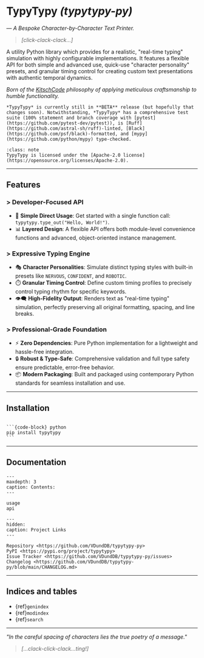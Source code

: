 # TypyTypy *(typytypy-py)*

*— A Bespoke Character-by-Character Text Printer.*

> *[click-clack-clack...]*

A utility Python library which provides for a realistic, "real-time typing" simulation with highly configurable implementations. It features a flexible API for both simple and advanced use, quick-use "character personality" presets, and granular timing control for creating custom text presentations with authentic temporal dynamics.

*Born of the [KitschCode](https://github.com/VDundDB/KitschCode-py) philosophy of applying meticulous craftsmanship to humble functionality.*

```{admonition} Note - BETA release
*TypyTypy* is currently still in **BETA** release (but hopefully that changes soon). Notwithstanding, *TypyTypy* has a comprehensive test suite (100% statement and branch coverage with [pytest](https://github.com/pytest-dev/pytest)), is [Ruff](https://github.com/astral-sh/ruff)-linted, [Black](https://github.com/psf/black)-formatted, and [mypy](https://github.com/python/mypy) type-checked.
```

```{admonition} License
:class: note
TypyTypy is licensed under the [Apache-2.0 license](https://opensource.org/licenses/Apache-2.0).
```

----

## Features

### > Developer-Focused API

- 🎯 **Simple Direct Usage**: Get started with a single function call: `typytypy.type_out("Hello, World!")`.
- 📊 **Layered Design**: A flexible API offers both module-level convenience functions and advanced, object-oriented instance management.

### > Expressive Typing Engine

- 🎭 **Character Personalities**: Simulate distinct typing styles with built-in presets like `NERVOUS`, `CONFIDENT`, and `ROBOTIC`.
- ⏱️ **Granular Timing Control**: Define custom timing profiles to precisely control typing rhythm for specific keywords.
- 👁️‍🗨️ **High-Fidelity Output**: Renders text as "real-time typing" simulation, perfectly preserving all original formatting, spacing, and line breaks.

### > Professional-Grade Foundation

- ⚡ **Zero Dependencies**: Pure Python implementation for a lightweight and hassle-free integration.
- 🔒 **Robust & Type-Safe**: Comprehensive validation and full type safety ensure predictable, error-free behavior.
- 📦 **Modern Packaging**: Built and packaged using contemporary Python standards for seamless installation and use.

----

## Installation

````{tab-set-code}

```{code-block} python
pip install typytypy
```

````

----

## Documentation

```{toctree}
---
maxdepth: 3
caption: Contents:
---

usage
api
```

```{toctree}
---
hidden:
caption: Project Links
---

Repository <https://github.com/VDundDB/typytypy-py>
PyPI <https://pypi.org/project/typytypy>
Issue Tracker <https://github.com/VDundDB/typytypy-py/issues>
Changelog <https://github.com/VDundDB/typytypy-py/blob/main/CHANGELOG.md>
```

----

## Indices and tables

- {ref}`genindex`
- {ref}`modindex`
- {ref}`search`

----

*"In the careful spacing of characters lies the true poetry of a message."*

> *[...clack-click-clack...ting!]*
